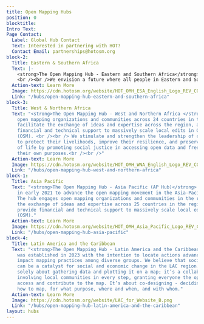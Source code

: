 ```yaml
---
title: Open Mapping Hubs
position: 0
blocktitle: 
Intro Text: 
Page Contact:
  Label: Global Hub Contact
  Text: Interested in partnering with HOT?
  Contact Email: partnerships@hotosm.org
block-2:
  Title: Eastern & Southern Africa
  Text: |-
    <strong>The Open Mapping Hub - Eastern and Southern Africa</strong> works with organizations and communities across 23 countries in creating and updating free, editable and shareable open map data in OpenStreetMap. We believe that open map data is universal and contributes to identifying problems, monitoring change, managing and responding to events, forecasting, setting priorities and understanding humanitarian and development trends.
    <br /><br />We envision a future where all people in Eastern and Southern Africa have the opportunity to contribute to and use open mapping processes and open data in their everyday lives.
  Action-text: Learn More
  Image: https://cdn.hotosm.org/website/HOT_OMH_ESA_English_Logo_REV_COLOUR.png
  Link: "/hubs/open-mapping-hub-eastern-and-southern-africa"
block-3:
  Title: West & Northern Africa
  Text: "<strong>The Open Mapping Hub - West and Northern Africa </strong> engages
    open mapping organizations and communities across 24 countries in the region to
    facilitate the exchange of ideas and expertise across the region, and provide
    financial and technical support to massively scale local edits in OpenStreetMap
    (OSM). <br /><br /> We stimulate and strengthen the leadership of communities
    to protect their livelihoods, improve their resilience, and preserve their way
    of life by promoting social justice in accessing open data and free software for
    their own purposes.<br /><br />"
  Action-text: Learn More
  Image: https://cdn.hotosm.org/website/HOT_OMH_WNA_English_Logo_REV_COLOUR.png
  Link: "/hubs/open-mapping-hub-west-and-northern-africa"
block-1:
  Title: Asia Pacific
  Text: "<strong>The Open Mapping Hub - Asia Pacific (AP Hub)</strong> was established
    in early 2021 to advance the open mapping movement in the Asia-Pacific region.
    The hub engages open mapping organizations and communities in the region to facilitate
    the exchange of ideas and expertise across 25 countries in the region. We also
    provide financial and technical support to massively scale local edits on OpenStreetMap
    (OSM)."
  Action-text: Learn More
  Image: https://cdn.hotosm.org/website/HOT_OMH_Asia_Pacific_Logo_REV_COLOUR.png
  Link: "/hubs/open-mapping-hub-asia-pacific"
block-4:
  Title: Latin America and the Caribbean
  Text: "<strong>The Open Mapping Hub - Latin America and the Caribbean (LAC) </strong>
    was established in 2023 with the intention to locate actions advancing social
    impact mapping practices among diverse groups. We believe that social impact mapping
    can be a catalyst for social and economic change in the LAC region. Mapping isn’t
    solely about gathering data and plotting it on a map; it’s a collaborative journey
    involving local communities in every step, granting everyone the opportunity to
    access and contribute to the map. It’s about co-designing - deciding what and
    how to map, for what purpose, where and when, and with whom."
  Action-text: Learn More
  Image: https://cdn.hotosm.org/website/LAC_for_Website_B.png
  Link: "/hubs/open-mapping-hub-latin-america-and-the-caribbean"
layout: hubs
---
```


